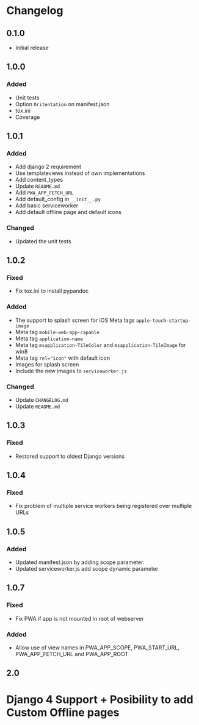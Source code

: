 # Changelog

## 0.1.0

 - Initial release

## 1.0.0

### Added
 - Unit tests
 - Option `Oritentation` on manifest.json
 - tox.ini
 - Coverage
 
 
 ## 1.0.1
 
 ### Added
 - Add django 2 requirement
 - Use templateviews instead of own implementations
 - Add content_types
 - Update `README.md`
 - Add `PWA_APP_FETCH_URL` 
 - Add default_config in `__init__.py`
 - Add basic serviceworker
 - Add default offline page and default icons
 ### Changed
 - Updated the unit tests
 
 ## 1.0.2
 
 ### Fixed
 - Fix tox.ini to install pypandoc
 ### Added
 - The support to splash screen for iOS Meta tags `apple-touch-startup-image`
 - Meta tag `mobile-web-app-capable`
 - Meta tag `application-name`
 - Meta tag `msapplication-TileColor` and `msapplication-TileImage` for win8
 - Meta tag `rel="icon"` with default icon
 - Images for splash screen
 - Include the new images to `serviceworker.js`
 ### Changed
  - Update `CHANGELOG.md`
  - Update `README.md`
  
 ## 1.0.3
 
 ### Fixed
 - Restored support to oldest Django versions
 
 ## 1.0.4
  
  ### Fixed
  - Fix problem of multiple service workers being registered over multiple URLs
  
 ## 1.0.5
  
  ### Added
  - Updated manifest.json by adding scope parameter.
  - Updated serviceworker.js add scope dynamic parameter

 ## 1.0.7

  ### Fixed
  - Fix PWA if app is not mounted in root of webserver
  ### Added
  - Allow use of view names in PWA_APP_SCOPE, PWA_START_URL, PWA_APP_FETCH_URL and PWA_APP_ROOT

 ## 2.0

 # Django 4 Support + Posibility to add Custom Offline pages 